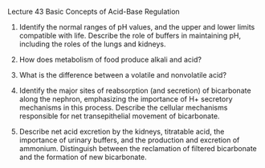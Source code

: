 Lecture 43 Basic Concepts of Acid-Base Regulation

1. Identify the normal ranges of pH values, and the upper and lower limits compatible with life. Describe the role of buffers in maintaining pH, including the roles of the lungs and kidneys.

2. How does metabolism of food produce alkali and acid?

3. What is the difference between a volatile and nonvolatile acid?

4. Identify the major sites of reabsorption (and secretion) of bicarbonate along the nephron, emphasizing the importance of H+ secretory mechanisms in this process. Describe the cellular mechanisms responsible for net transepithelial movement of bicarbonate.

5. Describe net acid excretion by the kidneys, titratable acid, the importance of urinary buffers, and the production and excretion of ammonium. Distinguish between the reclamation of filtered bicarbonate and the formation of new bicarbonate.
